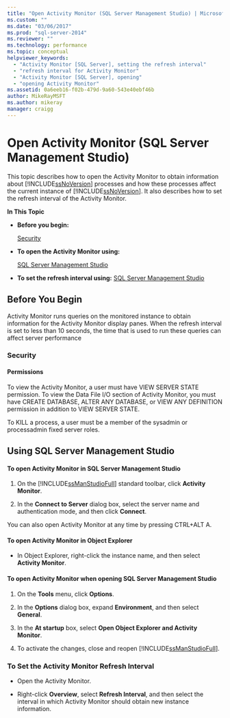 ```yaml
---
title: "Open Activity Monitor (SQL Server Management Studio) | Microsoft Docs"
ms.custom: ""
ms.date: "03/06/2017"
ms.prod: "sql-server-2014"
ms.reviewer: ""
ms.technology: performance
ms.topic: conceptual
helpviewer_keywords: 
  - "Activity Monitor [SQL Server], setting the refresh interval"
  - "refresh interval for Activity Monitor"
  - "Activity Monitor [SQL Server], opening"
  - "opening Activity Monitor"
ms.assetid: 0a6eeb16-f02b-479d-9a60-543e40ebf46b
author: MikeRayMSFT
ms.author: mikeray
manager: craigg
---
```

# Open Activity Monitor (SQL Server Management Studio)
  This topic describes how to open the Activity Monitor to obtain information about [!INCLUDE[ssNoVersion](../../includes/ssnoversion-md.md)] processes and how these processes affect the current instance of [!INCLUDE[ssNoVersion](../../includes/ssnoversion-md.md)]. It also describes how to set the refresh interval of the Activity Monitor.  
  
 **In This Topic**  
  
-   **Before you begin:**  
  
     [Security](#Security)  
  
-   **To open the Activity Monitor using:**  
  
     [SQL Server Management Studio](#SSMSProcedure)  
  
-   **To set the refresh interval using:**  [SQL Server Management Studio](#Refresh)  
  
##  <a name="BeforeYouBegin"></a> Before You Begin  
 Activity Monitor runs queries on the monitored instance to obtain information for the Activity Monitor display panes. When the refresh interval is set to less than 10 seconds, the time that is used to run these queries can affect server performance  
  
###  <a name="Security"></a> Security  
  
####  <a name="Permissions"></a> Permissions  
 To view the Activity Monitor, a user must have VIEW SERVER STATE permission. To view the Data File I/O section of Activity Monitor, you must have CREATE DATABASE, ALTER ANY DATABASE, or VIEW ANY DEFINITION permission in addition to VIEW SERVER STATE.  
  
 To KILL a process, a user must be a member of the sysadmin or processadmin fixed server roles.  
  
##  <a name="SSMSProcedure"></a> Using SQL Server Management Studio  
  
#### To open Activity Monitor in SQL Server Management Studio  
  
1.  On the [!INCLUDE[ssManStudioFull](../../includes/ssmanstudiofull-md.md)] standard toolbar, click **Activity Monitor**.  
  
2.  In the **Connect to Server** dialog box, select the server name and authentication mode, and then click **Connect**.  
  
 You can also open Activity Monitor at any time by pressing CTRL+ALT A.  
  
#### To open Activity Monitor in Object Explorer  
  
-   In Object Explorer, right-click the instance name, and then select **Activity Monitor**.  
  
#### To open Activity Monitor when opening SQL Server Management Studio  
  
1.  On the **Tools** menu, click **Options**.  
  
2.  In the **Options** dialog box, expand **Environment**, and then select **General**.  
  
3.  In the **At startup** box, select **Open Object Explorer and Activity Monitor**.  
  
4.  To activate the changes, close and reopen [!INCLUDE[ssManStudioFull](../../includes/ssmanstudiofull-md.md)].  
  
###  <a name="Refresh"></a> To Set the Activity Monitor Refresh Interval  
  
-   Open the Activity Monitor.  
  
-   Right-click **Overview**, select **Refresh Interval**, and then select the interval in which Activity Monitor should obtain new instance information.  
  
  
